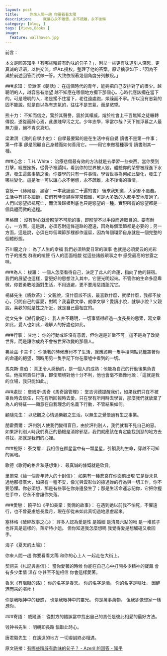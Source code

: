 ```yaml
---
layout: post  
title:     你來人間一趟 你要看看太陽
description:     就讓心永不倦憊，永不疏離，永不後悔
category: [blog, ]  
tags: [Views,Books ]  
image:
  feature: wallhaven.jpg
---
```


前言：

本文是回答知乎「有哪些精辟有韵味的句子？」，列举一些更有味道引人深思，更真诚的话语，以供交流。经Az.授权，整理了他的答案。原话摘录如下：「因為不滿於前述回答而試做一答。大致依照著幾個角度分列數段。」

###求知：
梁漱溟《朝話》： 
在這個時代的青年，能夠把自己安排對了的很少。越聰明的人，越容易有慾望 越不知應在哪個地方擱下那個心。心時代應該擱在當下的。可是聰明的人，老是擱不住當下，老往遠處跑，煩躁而不寧。所以沒有志氣的固不能說，就是自以為有志氣的，往往不是志氣，而是慾望。

熊十力：
不知而信之，驚於其聲譽，震於其權威，熔於社會上千百無知之徒輾轉傳說，遂從而醉心焉，此愚賤卑污之尤。少年志學，寧當尓哉？天下惟浮慕之人最無力量，絕不肯求真知。

梁漱溟 《我的自學小史》：
自學最要緊的是在生活中有自覺 讀書不是第一件事；第一件事 卻是照顧自己身體而如何善用它。——用它來做種種事情 讀書則其一種。

###心念：
T.H. White：
治療悲傷最有效的方法就是去學習一些東西。當你受到打擊，經歷挫折，從骨子裡顫抖，看到你的世界被人毀，體驗你的榮譽被踩進下水道，發生這些事情之後，你要學的只有一件事情。學習世事為何如此變化，發生了哪些變化。這是唯一可以讓心永不倦憊，永不疏離，永不後悔的事情。

袁筱一《赫爾曼．黑塞：一本我讀過二十遍的書》
後來我知道，大家都不愚蠢。生活中有許多細節，它們有時會顯得非常艱難，可是大多數的人都平安地度過了。人們以慾望抵抗死亡，而流浪歸根到底也只是慾望的一種。實現所有的慾望都是一個具體而微的過程。

黑格爾：
沒有耐心就會盼望不可能的事，即盼望不以手段而達取目的。要有耐心，一方面，這是說，必須忍耐這條道路的遼遠，因為每個環節都是必要的；另一方面，這是說，必須在每個環節那裡都作逗留，因為每個環節自身就是一個完整的個體形態。

芥川龍之介：
為了人生的幸福 我們必須熱愛日常的瑣事 也就是必須愛云的光彩 竹子的搖曳 群雀的喧聲 行人的面面相覷 從這些諸般瑣事之中 感受最高的甘露之味。

###為人：
梭羅：
一個人怎麼看待自己，決定了此人的命運，指向了他的歸宿。我們的展望也這樣，當更好的思想注入其中，它便光明起來。不管你的生命多麼卑微，你要勇敢地面對生活，不用逃避，更不要用惡語詛咒它。

楊絳先生《將飲茶》：
父親說，沒什麼該不該，最喜歡什麼，就學什麼，我卻不放心，只問自己的喜愛，對嗎？我喜歡文學，就學文學？愛讀小說，就學小說？父親說，喜歡的就是性之所近，就是自己最相宜的。

從文先生《湘行散記》：
我人并不聰明，一切事情得經過一度長長的思索，寫文章如此，愛人也如此，理解人的好處也如此。

###行事：
甘地：
你的行動或許沒有意義，但你還是非做不可。這不是為了改變世界，而是讓你成為不會被世界改變的那個人。

弗兰兹·卡夫卡：
你活著的時候應付不了生活，就應該用一隻手擋開點兒籠罩著你的命運的絕望，同時用另一隻手記下你在廢墟中看到的一切。

馬克斯·韋伯：
真正令人感動的，是一個人的成熟：他能為自己的行動後果負責任。他按照責任行事，即使環境對他十分不利，他也會毫不猶豫地說：「這就是我的立場，我只能如此。」

###處世：
詹姆斯·馬奇《馬奇論管理》：
堂吉诃德提醒我们，如果我們只在不被辜負時去信任，只在有所回報時去愛，只在學有所用時去學習，那麼我們就放棄了為人的特征——願意在自我理念的名義下行動，不管結果如何。

顧隨先生：
以悲觀之心情過樂觀之生活。以無生之覺悟過有生之事業。

朋霍費爾：
評判別人使我們變得盲目，由於評判別人，我們就看不見自己的惡。如果評判別人時我們真正的動機是消除邪惡，我們就應該在肯定能找到惡的地方去尋找，那就是我們的心裡。

###視野：
泰戈爾：
我相信在群星當中有一顆星星，引領我的生命，穿越不可知的黑暗。

歌德《歌德的格言和感想集》：
最真誠的慷慨就是欣賞。

里爾克《給一個青年詩人的十封信》：
如果有一種悲哀在你面前出現 它是從未見過地那樣廣大，如果有一種不安，像光與雲影似的掠過妳的行為與一切工作，你不要恐懼。你必須想，那是有些事在你身邊發生了；那是生活命運忘記你，它把你握在手中，它永不會讓你失落。

###愛戀：
饒平如《平如美棠：我倆的故事》：
在遇到她以前我不怕死，不懼遠行，也不曾憂慮悠長歲月，現在卻從未如此真切過地思慮起來。

塞林格《破碎故事之心》：
許多人認為愛是性 是婚姻 是清晨六點的吻 是一堆孩子 也許真是這樣的。萊斯特小姐。 但你知道我怎麼想嗎 我覺得愛是想觸碰又收回手。

海子《夏天的太陽》：

你來人間一趟 
你要看看太陽 
和你的心上人 
一起走在大街上。

契訶夫《札記與書信》：
當你愛著的時候 你能在自己心中打開多少精神的寶藏 會有多少柔情 溫存 你甚至不能相信 你會這樣愛著。

魯米《有阻礙的路》：
你的名字是春天。
你的名字是酒。
你的名字是嘔吐，
因醉酒而來的嘔吐！

你是我眼神中的疑惑，
也是我眼神中的靈光。
你是萬事萬物，
但我卻像想家一樣想你。


###寄語：
威爾遜：
從對方的錯誤當中找出自己的責任是彼此相愛的最好方法。

钱钟书先生：
明朝即長路 惜取此時心。

唐君毅先生：
在遙遠的地方 一切虔誠終必相遇。

原文链接：[有哪些精辟有韵味的句子？ - Azeril 的回答 - 知乎](http://www.zhihu.com/question/25437155/answer/47564855)










